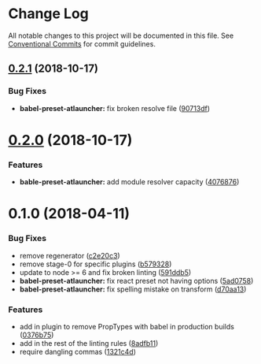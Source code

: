 # Change Log

All notable changes to this project will be documented in this file.
See [Conventional Commits](https://conventionalcommits.org) for commit guidelines.

<a name="0.2.1"></a>
## [0.2.1](https://github.com/ATLauncher/javascript/compare/@atlauncher/babel-preset-atlauncher@0.2.0...@atlauncher/babel-preset-atlauncher@0.2.1) (2018-10-17)


### Bug Fixes

* **babel-preset-atlauncher:** fix broken resolve file ([90713df](https://github.com/ATLauncher/javascript/commit/90713df))




<a name="0.2.0"></a>
# [0.2.0](https://github.com/ATLauncher/javascript/compare/@atlauncher/babel-preset-atlauncher@0.1.0...@atlauncher/babel-preset-atlauncher@0.2.0) (2018-10-17)


### Features

* **bable-preset-atlauncher:** add module resolver capacity ([4076876](https://github.com/ATLauncher/javascript/commit/4076876))




<a name="0.1.0"></a>
# 0.1.0 (2018-04-11)


### Bug Fixes

* remove regenerator ([c2e20c3](https://github.com/ATLauncher/javascript/commit/c2e20c3))
* remove stage-0 for specific plugins ([b579328](https://github.com/ATLauncher/javascript/commit/b579328))
* update to node >= 6 and fix broken linting ([591ddb5](https://github.com/ATLauncher/javascript/commit/591ddb5))
* **babel-preset-atlauncher:** fix react preset not having options ([5ad0758](https://github.com/ATLauncher/javascript/commit/5ad0758))
* **babel-preset-atlauncher:** fix spelling mistake on transform ([d70aa13](https://github.com/ATLauncher/javascript/commit/d70aa13))


### Features

* add in plugin to remove PropTypes with babel in production builds ([0376b75](https://github.com/ATLauncher/javascript/commit/0376b75))
* add in the rest of the linting rules ([8adfb11](https://github.com/ATLauncher/javascript/commit/8adfb11))
* require dangling commas ([1321c4d](https://github.com/ATLauncher/javascript/commit/1321c4d))
